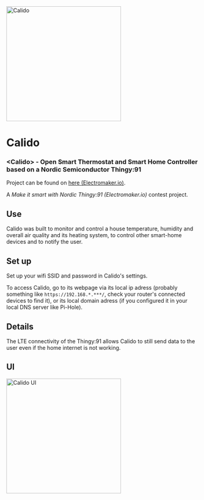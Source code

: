<img src="https://user-images.githubusercontent.com/23436953/166644338-278662d5-1cc5-4bfb-ad64-866e87dd789a.png" alt="Calido" width="300"> 

# Calido
### &lt;Calido> - Open Smart Thermostat and Smart Home Controller based on a Nordic Semiconductor Thingy:91

Project can be found on [here (Electromaker.io)](404).

A *Make it smart with Nordic Thingy:91 (Electromaker.io)* contest project.

## Use
Calido was built to monitor and control a house temperature, humidity and overall air quality and its heating system, to control other smart-home devices and to notify the user.

## Set up
Set up your wifi SSID and password in Calido's settings.

To access Calido, go to its webpage via its local ip adress (probably something like `https://192.168.*.***/`, check your router's connected devices to find it), or its local domain adress (if you configured it in your local DNS server like Pi-Hole).

## Details
The LTE connectivity of the Thingy:91 allows Calido to still send data to the user even if the home internet is not working.


## UI
<img src="https://user-images.githubusercontent.com/23436953/166644193-d2915bdf-1988-400b-9aa1-ebb900e805da.png" alt="Calido UI" width="300">

